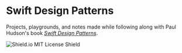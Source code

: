 # Swift Design Patterns

Projects, playgrounds, and notes made while following along with Paul Hudson's book [_Swift Design Patterns_](https://www.hackingwithswift.com/store/swift-design-patterns).

![Shield.io MIT License Shield](https://img.shields.io/github/license/mashape/apistatus.svg)
